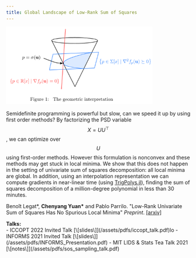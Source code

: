 ```yaml
---
title: Global Landscape of Low-Rank Sum of Squares
---
```


<div class="image-right-p">
<img src="/assets/images/lrsos_geometric.png" width="400">
</div>

Semidefinite programming is powerful but slow, can we speed it up by using first
order methods? By factorizing the PSD variable $$X = UU^\top$$, we can optimize
over $$U$$ using first-order methods. However this formulation is nonconvex and
these methods may get stuck in local minima. We show that this does not happen
in the setting of univariate sum of squares decomposition: all local minima are
global. In addition, using an interpolation representation we can compute
gradients in near-linear time (using
[TrigPolys.jl](/software.html/#/software/03-TrigPolys.jl)), finding the sum of
squares decomposition of a million-degree polynomial in less than 30 minutes.

Benoît Legat\*, **Chenyang Yuan\*** and Pablo Parrilo. "Low-Rank Univariate Sum of
Squares Has No Spurious Local Minima" _Preprint_.
[\[arxiv\]](https://arxiv.org/abs/2205.11466)

<div><b>Talks:</b></div>
 - ICCOPT 2022 Invited Talk [\[slides\]](/assets/pdfs/iccopt_talk.pdf)lo
 - INFORMS 2021 Invited Talk [\[slides\]](/assets/pdfs/INFORMS_Presentation.pdf)
 - MIT LIDS & Stats Tea Talk 2021 [\[notes\]](/assets/pdfs/sos_sampling_talk.pdf)
